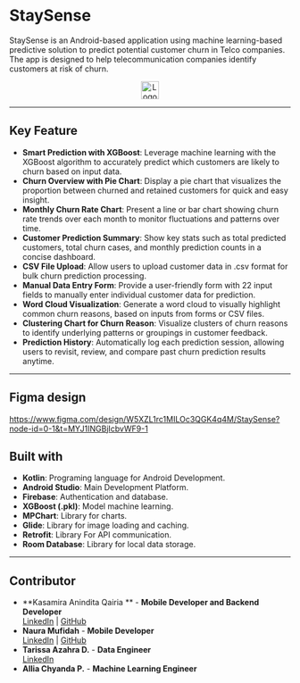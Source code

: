# StaySense

StaySense is an Android-based application using machine learning-based predictive solution to predict potential customer churn in Telco companies. The app is designed to help telecommunication companies identify customers at risk of churn.

<div align="center">
  <img width="32" height="32" alt="Logo_Staysense" src="https://github.com/user-attachments/assets/104a6104-6f41-46b9-a75c-6fb83d67473b" />
</div>

---

## Key Feature

- **Smart Prediction with XGBoost**: Leverage machine learning with the XGBoost algorithm to accurately predict which customers are likely to churn based on input data.
- **Churn Overview with Pie Chart**: Display a pie chart that visualizes the proportion between churned and retained customers for quick and easy insight.
- **Monthly Churn Rate Chart**: Present a line or bar chart showing churn rate trends over each month to monitor fluctuations and patterns over time.
- **Customer Prediction Summary**: Show key stats such as total predicted customers, total churn cases, and monthly prediction counts in a concise dashboard.
- **CSV File Upload**: Allow users to upload customer data in .csv format for bulk churn prediction processing.
- **Manual Data Entry Form**: Provide a user-friendly form with 22 input fields to manually enter individual customer data for prediction.
- **Word Cloud Visualization**: Generate a word cloud to visually highlight common churn reasons, based on inputs from forms or CSV files.
- **Clustering Chart for Churn Reason**: Visualize clusters of churn reasons to identify underlying patterns or groupings in customer feedback.
- **Prediction History**: Automatically log each prediction session, allowing users to revisit, review, and compare past churn prediction results anytime.

---

## Figma design
https://www.figma.com/design/W5XZL1rc1MILOc3QGK4q4M/StaySense?node-id=0-1&t=MYJ1INGBjIcbvWF9-1

## Built with

- **Kotlin**: Programing language for Android Development.
- **Android Studio**: Main Development Platform.
- **Firebase**: Authentication and database.
- **XGBoost (.pkl)**: Model machine learning.
- **MPChart**: Library for charts.
- **Glide**: Library for image loading and caching.
- **Retrofit**: Library For API communication.
- **Room Database**: Library for local data storage.

---

## Contributor

- **Kasamira Anindita Qairia ** - **Mobile Developer and Backend Developer**   
  [LinkedIn](https://www.linkedin.com/in/kasamira-anindita-9aa88524b/) | [GitHub](https://github.com/kasanindit)
- **Naura Mufidah** - **Mobile Developer**   
  [LinkedIn](https://www.linkedin.com/in/nauramufidah/) | [GitHub](https://github.com/nauramufidh)
- **Tarissa Azahra D.** - **Data Engineer**   
  [LinkedIn](https://www.linkedin.com/in/tarissa-azzahra-danantya/)
- **Allia Chyanda P.** - **Machine Learning Engineer**   

